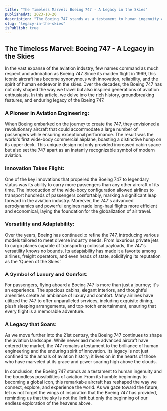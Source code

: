 ```yaml
---
title: "The Timeless Marvel: Boeing 747 - A Legacy in the Skies"
publishedAt: 2023-10-20
description: "The Boeing 747 stands as a testament to human ingenuity and the boundless possibilities of aviation, reshaping global connectivity and inspiring endless exploration of the heavens above."
slug: "legacy-in-the-skies"
isPublish: true
---
```


## The Timeless Marvel: Boeing 747 - A Legacy in the Skies

In the vast expanse of the aviation industry, few names command as much respect and admiration as Boeing 747. Since its maiden flight in 1969, this iconic aircraft has become synonymous with innovation, reliability, and the spirit of human endeavor in the skies. Over the decades, the Boeing 747 has not only shaped the way we travel but also inspired generations of aviation enthusiasts. In this article, we delve into the rich history, groundbreaking features, and enduring legacy of the Boeing 747.

### A Pioneer in Aviation Engineering:

When Boeing embarked on the journey to create the 747, they envisioned a revolutionary aircraft that could accommodate a large number of passengers while ensuring exceptional performance. The result was the world's first wide-body commercial airplane, boasting a distinctive hump on its upper deck. This unique design not only provided increased cabin space but also set the 747 apart as an instantly recognizable symbol of modern aviation.

### Innovation Takes Flight:

One of the key innovations that propelled the Boeing 747 to legendary status was its ability to carry more passengers than any other aircraft of its time. The introduction of the wide-body configuration allowed airlines to transport hundreds of passengers comfortably, marking a significant leap forward in the aviation industry. Moreover, the 747's advanced aerodynamics and powerful engines made long-haul flights more efficient and economical, laying the foundation for the globalization of air travel.

### Versatility and Adaptability:

Over the years, Boeing has continued to refine the 747, introducing various models tailored to meet diverse industry needs. From luxurious private jets to cargo planes capable of transporting colossal payloads, the 747's versatility knows no bounds. Its adaptability has made it a favorite among airlines, freight operators, and even heads of state, solidifying its reputation as the 'Queen of the Skies.'

### A Symbol of Luxury and Comfort:

For passengers, flying aboard a Boeing 747 is more than just a journey; it's an experience. The spacious cabins, elegant interiors, and thoughtful amenities create an ambiance of luxury and comfort. Many airlines have utilized the 747 to offer unparalleled services, including exquisite dining, plush sleeping arrangements, and top-notch entertainment, ensuring that every flight is a memorable adventure.

### A Legacy that Soars:

As we move further into the 21st century, the Boeing 747 continues to shape the aviation landscape. While newer and more advanced aircraft have entered the market, the 747 remains a testament to the brilliance of human engineering and the enduring spirit of innovation. Its legacy is not just confined to the annals of aviation history; it lives on in the hearts of those who have marveled at its grace and power soaring high above the clouds.

In conclusion, the Boeing 747 stands as a testament to human ingenuity and the boundless possibilities of aviation. From its humble beginnings to becoming a global icon, this remarkable aircraft has reshaped the way we connect, explore, and experience the world. As we gaze toward the future, let us not forget the wings of inspiration that the Boeing 747 has provided, reminding us that the sky is not the limit but only the beginning of our endless exploration of the heavens above.